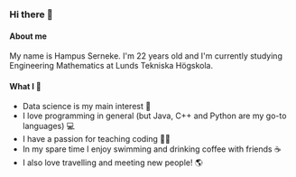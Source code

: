 ### Hi there 👋

#### About me

My name is Hampus Serneke. I'm 22 years old and I'm currently studying Engineering Mathematics at Lunds Tekniska Högskola.

#### What I :green_heart:
* Data science is my main interest :test_tube:
* I love programming in general (but Java, C++ and Python are my go-to languages) :computer:
* I have a passion for teaching coding :man_teacher:
* In my spare time I enjoy swimming and drinking coffee with friends :coffee:
* I also love travelling and meeting new people! :earth_americas:

###

<!--
**HampSwe/HampSwe** is a ✨ _special_ ✨ repository because its `README.md` (this file) appears on your GitHub profile.

Here are some ideas to get you started:

- 🔭 I’m currently working on ...
- 🌱 I’m currently learning ...
- 👯 I’m looking to collaborate on ...
- 🤔 I’m looking for help with ...
- 💬 Ask me about ...
- 📫 How to reach me: ...
- 😄 Pronouns: ...
- ⚡ Fun fact: ...
-->
